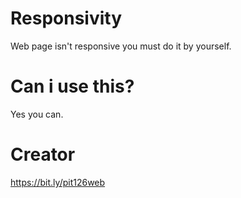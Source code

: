 # Responsivity
Web page isn't responsive you must do it by yourself.

# Can i use this?
Yes you can.

# Creator
https://bit.ly/pit126web